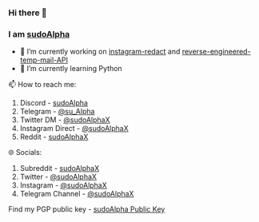 ### Hi there 👋
### I am [sudoAlpha](https://github.com/sudoAlphaX)

- 🔭 I’m currently working on [instagram-redact](https://github.com/sudoAlphaX/instagram-redact) and [reverse-engineered-temp-mail-API](https://github.com/Zai-Kun/reverse-engineered-temp-mail-AP)
- 🌱 I’m currently learning Python

📫 How to reach me:
  1. Discord - [sudoAlpha](https://discord.com/users/705624271308849224)
  2. Telegram - [@su_Alpha](https://t.me/su_alpha)
  3. Twitter DM - [@sudoAlphaX](https://x.com/sudoAlphaX)
  4. Instagram Direct - [@sudoAlphaX](https://www.instagram.com/sudoAlphaX)
  5. Reddit - [sudoAlphaX](https://www.reddit.com/u/sudoAlphaX)

🌐 Socials:
  1. Subreddit - [sudoAlphaX](https://www.reddit.com/r/sudoAlphaX)
  2. Twitter - [@sudoAlphaX](https://x.com/sudoAlphaX)
  3. Instagram - [@sudoAlphaX](https://www.instagram.com/sudoAlphaX)
  4. Telegram Channel - [@sudoAlphaX](https://t.me/sudoalphax)

Find my PGP public key - [sudoAlpha Public Key](https://raw.githubusercontent.com/sudoAlphaX/sudoAlphaX/main/sudoAlpha.asc)
 
<!--
- 👯 I’m looking to collaborate on ...
- 🤔 I’m looking for help with ...
- 💬 Ask me about ...
- 😄 Pronouns: ...
- ⚡ Fun fact: ...
-->

